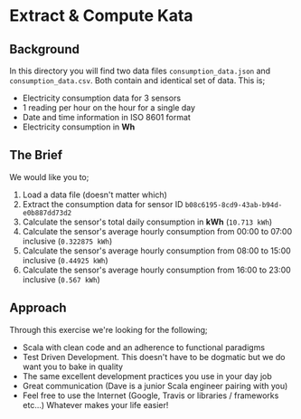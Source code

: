 # Extract & Compute Kata

## Background

In this directory you will find two data files `consumption_data.json` and `consumption_data.csv`. Both contain and identical set of data. This is;

* Electricity consumption data for 3 sensors
* 1 reading per hour on the hour for a single day 
* Date and time information in ISO 8601 format
* Electricity consumption in **Wh**

## The Brief

We would like you to;

1. Load a data file (doesn't matter which)
2. Extract the consumption data for sensor ID `b08c6195-8cd9-43ab-b94d-e0b887dd73d2`
3. Calculate the sensor's total daily consumption in **kWh** (`10.713 kWh`)
4. Calculate the sensor's average hourly consumption from 00:00 to 07:00 inclusive (`0.322875 kWh`)
5. Calculate the sensor's average hourly consumption from 08:00 to 15:00 inclusive (`0.44925 kWh`)
5. Calculate the sensor's average hourly consumption from 16:00 to 23:00 inclusive (`0.567 kWh`)


## Approach

Through this exercise we're looking for the following;

* Scala with clean code and an adherence to functional paradigms
* Test Driven Development. This doesn't have to be dogmatic but we do want you to bake in quality
* The same excellent development practices you use in your day job
* Great communication (Dave is a junior Scala engineer pairing with you)
* Feel free to use the Internet (Google, Travis or libraries / frameworks etc...) Whatever makes your life easier!
